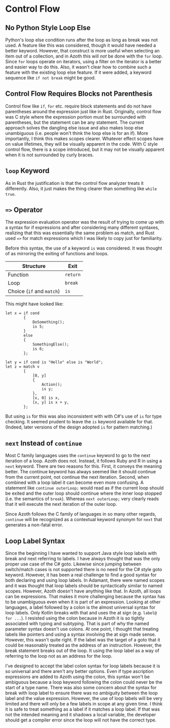 # Control Flow

## No Python Style Loop Else

Python's loop else condition runs after the loop as long as break was not used. A feature like this
was considered, though it would have needed a better keyword. However, that construct is more useful
when selecting an item out of a collection, and in Azoth this will *not* be done with the `for`
loop. Since `for` loops operate on iterators, using a filter on the iterator is a better and easier
way to do this. Also, it wasn't clear how to combine such a feature with the existing loop else
feature. If it were added, a keyword sequence like `if not break` might be good.

## Control Flow Requires Blocks not Parenthesis

Control flow like `if`, `for` etc. require block statements and do not have parentheses around the
expression just like in Rust. Originally, control flow was C style where the expression portion must
be surrounded with parentheses, but the statement can be any statement. The current approach solves
the dangling else issue and also makes loop else unambiguous (i.e. people won't think the loop else
is for an if). More importantly, I think this makes scopes clearer. Whatever effect scopes have on
value lifetimes, they will be visually apparent in the code. With C style control flow, there is a
scope introduced, but it may not be visually apparent when it is not surrounded by curly braces.

## `loop` Keyword

As in Rust the justification is that the control flow analyzer treats it differently. Also, it just
makes the thing clearer than something like `while true`.

## `=>` Operator

The expression evaluation operator was the result of trying to come up with a syntax for if
expressions and after considering many different syntaxes, realizing that this was essentially the
same problem as match, and Rust used `=>` for match expressions which I was likely to copy just for
familiarity.

Before this syntax, the use of a keyword `is` was considered. It was thought of as mirroring the
exiting of functions and loops.

| Structure                 | Exit     |
| ------------------------- | -------- |
| Function                  | `return` |
| Loop                      | `break`  |
| Choice (`if` and `match`) | `is`     |

This might have looked like:

```azoth
let x = if cond
        {
            DoSomething();
            is 5;
        }
        else
        {
            SomethingElse();
            is 6;
        };

let y = if cond is "Hello" else is "World";
let z = match v
        {
            [0, y]
            {
                Action();
                is y;
            },
            [x, 0] is x,
            [x, y] is x + y,
        };
```

But using `is` for this was also inconsistent with with C#'s use of `is` for type checking. It
seemed prudent to leave the `is` keyword available for that. (Indeed, later versions of the design
adopted `is` for pattern matching.)

## `next` Instead of `continue`

Most C family languages uses the `continue` keyword to go to the next iteration of a loop. Azoth
does not. Instead, it follows Ruby and R in using a `next` keyword. There are two reasons for this.
First, it conveys the meaning better. The continue keyword has always seemed like it should continue
from the current point, not continue the next iteration. Second, when combined with a loop label it
can become even more confusing. A statement like `continue outerLoop;` would read as if the current
loop should be exited and the outer loop should continue where the inner loop stopped (i.e. the
semantics of `break`). Whereas `next outerLoop;` very clearly reads that it will execute the next
iteration of the outer loop.

Since Azoth follows the C family of languages in so many other regards, `continue` will be
recognized as a contextual keyword synonym for `next` that generates a non-fatal error.

## Loop Label Syntax

Since the beginning I have wanted to support Java style loop labels with break and next referring to
labels. I have always thought that was the only proper use case of the C# goto. Likewise since
jumping between switch/match cases is not supported there is no need for the C# style goto keyword.
However, it has been a real challenge to find a good syntax for both declaring and using loop
labels. In Adamant, there were named scopes and it was thought that loop labels should be
syntactically similar to named scopes. However, Azoth doesn't have anything like that. In Azoth, all
loops can be expressions. That makes it more challenging because the syntax has to be unambiguous
even when it is part of an expression. Looking at other languages, a label followed by a colon is
the almost universal syntax for loop labels. Only Kotlin breaks with that and uses the at sign (e.g.
`label@ for ...`). I resisted using the colon because in Azoth it is so tightly associated with
typing and subtyping. That is part of why the named parameter syntax doesn't use colons. At one
point, I thought that treating labels like pointers and using a syntax involving the at sign made
sense. However, this wasn't quite right. If the label was the target of a goto that it could be
reasonably treated as the address of an instruction. However, the break statement breaks out of the
loop. It using the loop label as a way of referring to the loop not as an address for the loop.

I've designed to accept the label colon syntax for loop labels because it is so universal and there
aren't any better options. Even if type ascription expressions are added to Azoth using the colon,
this syntax won't be ambiguous because a loop keyword following the colon could never be the start
of a type name. There was also some concern about the syntax for break with loop label to ensure
there was no ambiguity between the loop label and the value expression. However, the use of loop
labels will be very limited and there will only be a few labels in scope at any given time. I think
it is safe to treat something as a label if it matches a loop label. If that was not the intended
meaning and it shadows a local variable, the developer should get a compiler error since the loop
will not have the correct type.
